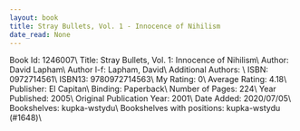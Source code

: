 ```yaml
---
layout: book
title: Stray Bullets, Vol. 1 - Innocence of Nihilism
date_read: None
---
```


Book Id: 1246007\ 
Title: Stray Bullets, Vol. 1: Innocence of Nihilism\ 
Author: David Lapham\ 
Author l-f: Lapham, David\ 
Additional Authors: \ 
ISBN: 0972714561\ 
ISBN13: 9780972714563\ 
My Rating: 0\ 
Average Rating: 4.18\ 
Publisher: El Capitan\ 
Binding: Paperback\ 
Number of Pages: 224\ 
Year Published: 2005\ 
Original Publication Year: 2001\ 
Date Added: 2020/07/05\ 
Bookshelves: kupka-wstydu\ 
Bookshelves with positions: kupka-wstydu (#1648)\ 

